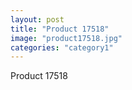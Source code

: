 ```yaml
---
layout: post
title: "Product 17518"
image: "product17518.jpg"
categories: "category1"
---
```

Product 17518
